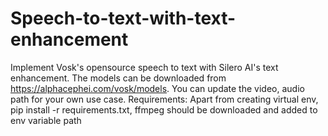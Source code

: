 # Speech-to-text-with-text-enhancement
Implement Vosk's opensource speech to text with Silero AI's text enhancement. The models can be downloaded from https://alphacephei.com/vosk/models. You can update the video, audio path for your own use case. 
Requirements: 
Apart from creating virtual env, pip install -r requirements.txt, ffmpeg should be downloaded and added to env variable path
